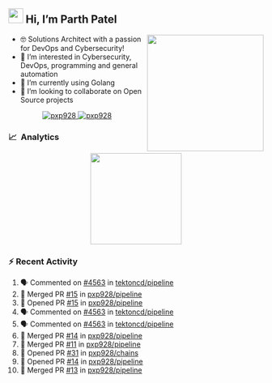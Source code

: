 ## <img src="https://github.com/TheDudeThatCode/TheDudeThatCode/blob/master/Assets/Hi.gif" width="29px"> Hi, I’m Parth Patel

<img align="right"  src="https://media.giphy.com/media/PRgs2sn03T1xpCSWKe/giphy.gif" width="230">

- :nerd_face: Solutions Architect with a passion for DevOps and Cybersecurity!
- 👀  I’m interested in Cybersecurity, DevOps, programming and general automation
- 🌱  I’m currently using Golang
- 💞️  I’m looking to collaborate on Open Source projects

<p align="center">
  <a href="https://linkedin.com/in/pxp928" target="blank">
    <img src="https://img.shields.io/badge/linkedin-%230077B5.svg?&style=for-the-badge&logo=linkedin&logoColor=white" alt="pxp928" />
  </a>
  <a href="https://twitter.com/pxp928" target="blank">
    <img src="https://img.shields.io/badge/Twitter-1DA1F2?style=for-the-badge&logo=twitter&logoColor=white" alt="pxp928" />
  </a>
</p>

### 📈 &nbsp;Analytics

<p align="center">
  <a href="https://github.com/pxp928">
    <img height="180em" src="https://github-readme-stats-eight-theta.vercel.app/api?username=pxp928&show_icons=true&theme=radical&include_all_commits=true&count_private=true&line_height=26"/>
  </a>
</p>

### :zap: Recent Activity

<!--START_SECTION:activity-->
1. 🗣 Commented on [#4563](https://github.com/tektoncd/pipeline/issues/4563) in [tektoncd/pipeline](https://github.com/tektoncd/pipeline)
2. 🎉 Merged PR [#15](https://github.com/pxp928/pipeline/pull/15) in [pxp928/pipeline](https://github.com/pxp928/pipeline)
3. 💪 Opened PR [#15](https://github.com/pxp928/pipeline/pull/15) in [pxp928/pipeline](https://github.com/pxp928/pipeline)
4. 🗣 Commented on [#4563](https://github.com/tektoncd/pipeline/issues/4563) in [tektoncd/pipeline](https://github.com/tektoncd/pipeline)
5. 🗣 Commented on [#4563](https://github.com/tektoncd/pipeline/issues/4563) in [tektoncd/pipeline](https://github.com/tektoncd/pipeline)
6. 🎉 Merged PR [#14](https://github.com/pxp928/pipeline/pull/14) in [pxp928/pipeline](https://github.com/pxp928/pipeline)
7. 🎉 Merged PR [#11](https://github.com/pxp928/pipeline/pull/11) in [pxp928/pipeline](https://github.com/pxp928/pipeline)
8. 💪 Opened PR [#31](https://github.com/pxp928/chains/pull/31) in [pxp928/chains](https://github.com/pxp928/chains)
9. 💪 Opened PR [#14](https://github.com/pxp928/pipeline/pull/14) in [pxp928/pipeline](https://github.com/pxp928/pipeline)
10. 🎉 Merged PR [#13](https://github.com/pxp928/pipeline/pull/13) in [pxp928/pipeline](https://github.com/pxp928/pipeline)
<!--END_SECTION:activity-->

<!---
pxp928/pxp928 is a ✨ special ✨ repository because its `README.md` (this file) appears on your GitHub profile.
You can click the Preview link to take a look at your changes.
--->
